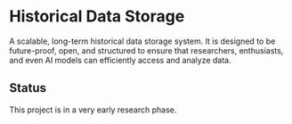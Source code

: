 # Historical Data Storage
A scalable, long-term historical data storage system. It is designed to be future-proof, open, and structured to ensure that researchers, enthusiasts, and even AI models can efficiently access and analyze data.

## Status
This project is in a very early research phase.